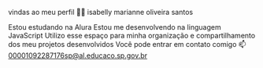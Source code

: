 vindas ao meu perfil 💙💙
isabelly marianne oliveira santos

Estou estudando na Alura
Estou me desenvolvendo na linguagem JavaScript
Utilizo esse espaço para minha organização e compartilhamento dos meu projetos desenvolvidos
Você pode entrar em contato comigo 📫
00001092287176sp@al.educaco.sp.gov.br
